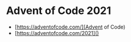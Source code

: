 # Advent of Code 2021

- [https://adventofcode.com/](Advent of Code)
- [https://adventofcode.com/2021]()
